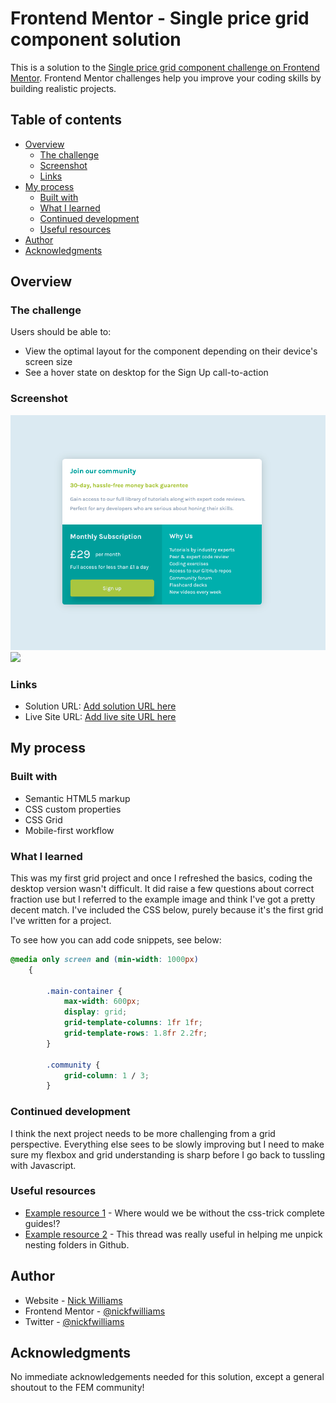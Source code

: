 # Frontend Mentor - Single price grid component solution

This is a solution to the [Single price grid component challenge on Frontend Mentor](https://www.frontendmentor.io/challenges/single-price-grid-component-5ce41129d0ff452fec5abbbc). Frontend Mentor challenges help you improve your coding skills by building realistic projects.

## Table of contents

- [Overview](#overview)
  - [The challenge](#the-challenge)
  - [Screenshot](#screenshot)
  - [Links](#links)
- [My process](#my-process)
  - [Built with](#built-with)
  - [What I learned](#what-i-learned)
  - [Continued development](#continued-development)
  - [Useful resources](#useful-resources)
- [Author](#author)
- [Acknowledgments](#acknowledgments)

## Overview

### The challenge

Users should be able to:

- View the optimal layout for the component depending on their device's screen size
- See a hover state on desktop for the Sign Up call-to-action

### Screenshot

![](./images/desktop-screenshot.png)
![](assets/images/results-mobile.png)

### Links

- Solution URL: [Add solution URL here](https://github.com/nickfwilliams/frontend-mentor/tree/master/SinglePriceComponent)
- Live Site URL: [Add live site URL here](https://fem-single-price-component.vercel.app/)

## My process

### Built with

- Semantic HTML5 markup
- CSS custom properties
- CSS Grid
- Mobile-first workflow

### What I learned

This was my first grid project and once I refreshed the basics, coding the desktop version wasn't difficult. It did raise a few questions about correct fraction use but I referred to the example image and think I've got a pretty decent match. I've included the CSS below, purely because it's the first grid I've written for a project.

To see how you can add code snippets, see below:

```css
@media only screen and (min-width: 1000px)
    {

        .main-container {
            max-width: 600px;
            display: grid;
            grid-template-columns: 1fr 1fr;
            grid-template-rows: 1.8fr 2.2fr;
        }

        .community {
            grid-column: 1 / 3;
        }
```

### Continued development

I think the next project needs to be more challenging from a grid perspective. Everything else sees to be slowly improving but I need to make sure my flexbox and grid understanding is sharp before I go back to tussling with Javascript.

### Useful resources

- [Example resource 1](https://css-tricks.com/snippets/css/complete-guide-grid/) - Where would we be without the css-trick complete guides!?
- [Example resource 2](https://stackoverflow.com/questions/62056294/github-folders-have-a-white-arrow-on-them) - This thread was really useful in helping me unpick nesting folders in Github.

## Author

- Website - [Nick Williams](https://www.nickfwilliams.co.uk)
- Frontend Mentor - [@nickfwilliams](https://www.frontendmentor.io/profile/nickfwilliams)
- Twitter - [@nickfwilliams](https://www.github.com/nickfwilliams)

## Acknowledgments

No immediate acknowledgements needed for this solution, except a general shoutout to the FEM community!
